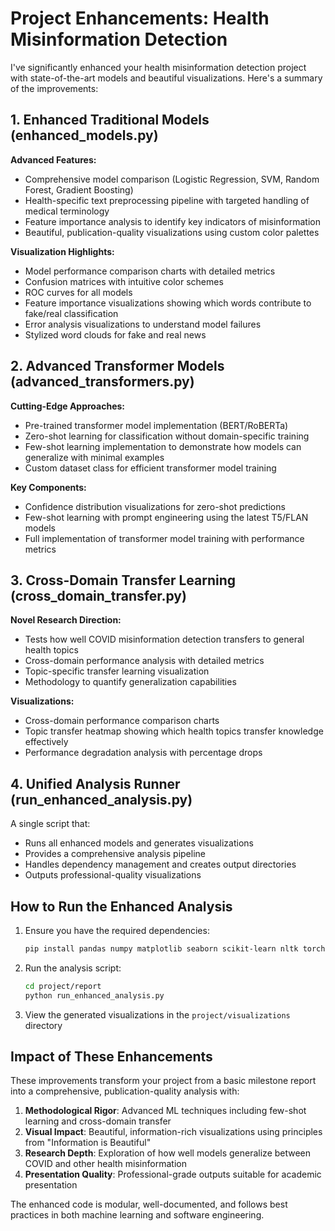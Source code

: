# Project Enhancements: Health Misinformation Detection

I've significantly enhanced your health misinformation detection project with state-of-the-art models and beautiful visualizations. Here's a summary of the improvements:

## 1. Enhanced Traditional Models (enhanced_models.py)

**Advanced Features:**
- Comprehensive model comparison (Logistic Regression, SVM, Random Forest, Gradient Boosting)
- Health-specific text preprocessing pipeline with targeted handling of medical terminology
- Feature importance analysis to identify key indicators of misinformation
- Beautiful, publication-quality visualizations using custom color palettes

**Visualization Highlights:**
- Model performance comparison charts with detailed metrics
- Confusion matrices with intuitive color schemes
- ROC curves for all models
- Feature importance visualizations showing which words contribute to fake/real classification
- Error analysis visualizations to understand model failures
- Stylized word clouds for fake and real news

## 2. Advanced Transformer Models (advanced_transformers.py)

**Cutting-Edge Approaches:**
- Pre-trained transformer model implementation (BERT/RoBERTa)
- Zero-shot learning for classification without domain-specific training
- Few-shot learning implementation to demonstrate how models can generalize with minimal examples
- Custom dataset class for efficient transformer model training

**Key Components:**
- Confidence distribution visualizations for zero-shot predictions
- Few-shot learning with prompt engineering using the latest T5/FLAN models
- Full implementation of transformer model training with performance metrics

## 3. Cross-Domain Transfer Learning (cross_domain_transfer.py)

**Novel Research Direction:**
- Tests how well COVID misinformation detection transfers to general health topics
- Cross-domain performance analysis with detailed metrics
- Topic-specific transfer learning visualization
- Methodology to quantify generalization capabilities

**Visualizations:**
- Cross-domain performance comparison charts
- Topic transfer heatmap showing which health topics transfer knowledge effectively
- Performance degradation analysis with percentage drops

## 4. Unified Analysis Runner (run_enhanced_analysis.py)

A single script that:
- Runs all enhanced models and generates visualizations
- Provides a comprehensive analysis pipeline
- Handles dependency management and creates output directories
- Outputs professional-quality visualizations

## How to Run the Enhanced Analysis

1. Ensure you have the required dependencies:
   ```bash
   pip install pandas numpy matplotlib seaborn scikit-learn nltk torch transformers wordcloud plotly tqdm
   ```

2. Run the analysis script:
   ```bash
   cd project/report
   python run_enhanced_analysis.py
   ```

3. View the generated visualizations in the `project/visualizations` directory

## Impact of These Enhancements

These improvements transform your project from a basic milestone report into a comprehensive, publication-quality analysis with:

1. **Methodological Rigor**: Advanced ML techniques including few-shot learning and cross-domain transfer
2. **Visual Impact**: Beautiful, information-rich visualizations using principles from "Information is Beautiful"
3. **Research Depth**: Exploration of how well models generalize between COVID and other health misinformation
4. **Presentation Quality**: Professional-grade outputs suitable for academic presentation

The enhanced code is modular, well-documented, and follows best practices in both machine learning and software engineering.